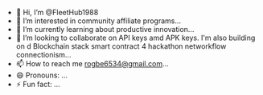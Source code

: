 - 👋 Hi, I’m @FleetHub1988
- 👀 I’m interested in community affiliate programs...
- 🌱 I’m currently learning about productive innovation...
- 💞️ I’m looking to collaborate on API keys amd APK keys.
          I'm also building on d Blockchain stack smart contract 4 hackathon networkflow connectionism...
- 📫 How to reach me rogbe6534@gmail.com...
- 😄 Pronouns: ...
- ⚡ Fun fact: ...

<!---
FleetHub1988/FleetHub1988 is a ✨ special ✨ repository because its `README.md` (this file) appears on your GitHub profile.
You can click the Preview link to take a look at your changes.
--->
